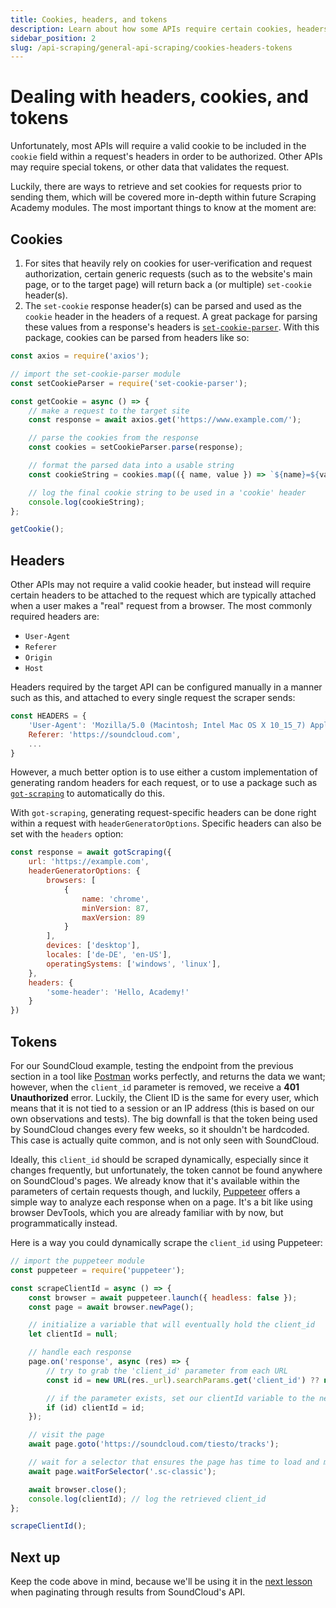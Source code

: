 ```yaml
---
title: Cookies, headers, and tokens
description: Learn about how some APIs require certain cookies, headers, and/or tokens to be present in a request in order for data to be received.
sidebar_position: 2
slug: /api-scraping/general-api-scraping/cookies-headers-tokens
---
```


# [](#challenges) Dealing with headers, cookies, and tokens

Unfortunately, most APIs will require a valid cookie to be included in the `cookie` field within a request's headers in order to be authorized. Other APIs may require special tokens, or other data that validates the request.

Luckily, there are ways to retrieve and set cookies for requests prior to sending them, which will be covered more in-depth within future Scraping Academy modules. The most important things to know at the moment are:

## [](#cookies) Cookies

1. For sites that heavily rely on cookies for user-verification and request authorization, certain generic requests (such as to the website's main page, or to the target page) will return back a (or multiple) `set-cookie` header(s).
2. The `set-cookie` response header(s) can be parsed and used as the `cookie` header in the headers of a request. A great package for parsing these values from a response's headers is [`set-cookie-parser`](https://www.npmjs.com/package/set-cookie-parser). With this package, cookies can be parsed from headers like so:

```js
const axios = require('axios');

// import the set-cookie-parser module
const setCookieParser = require('set-cookie-parser');

const getCookie = async () => {
    // make a request to the target site
    const response = await axios.get('https://www.example.com/');

    // parse the cookies from the response
    const cookies = setCookieParser.parse(response);

    // format the parsed data into a usable string
    const cookieString = cookies.map(({ name, value }) => `${name}=${value};`).join(' ');

    // log the final cookie string to be used in a 'cookie' header
    console.log(cookieString);
};

getCookie();
```

## [](#headers) Headers

Other APIs may not require a valid cookie header, but instead will require certain headers to be attached to the request which are typically attached when a user makes a "real" request from a browser. The most commonly required headers are:

- `User-Agent`
- `Referer`
- `Origin`
- `Host`

Headers required by the target API can be configured manually in a manner such as this, and attached to every single request the scraper sends:

```js
const HEADERS = {
    'User-Agent': 'Mozilla/5.0 (Macintosh; Intel Mac OS X 10_15_7) AppleWebKit/537.36 (KHTML, like Gecko) Chrome/96.0.4664.110 YaBrowser/22.1.0.2500 Yowser/2.5 Safari/537.36',
    Referer: 'https://soundcloud.com',
    ...
}
```

However, a much better option is to use either a custom implementation of generating random headers for each request, or to use a package such as [`got-scraping`](https://www.npmjs.com/package/got-scraping) to automatically do this.

With `got-scraping`, generating request-specific headers can be done right within a request with `headerGeneratorOptions`. Specific headers can also be set with the `headers` option:

```js
const response = await gotScraping({
    url: 'https://example.com',
    headerGeneratorOptions: {
        browsers: [
            {
                name: 'chrome',
                minVersion: 87,
                maxVersion: 89
            }
        ],
        devices: ['desktop'],
        locales: ['de-DE', 'en-US'],
        operatingSystems: ['windows', 'linux'],
    },
    headers: {
        'some-header': 'Hello, Academy!'
    }
})
```

## [](#tokens) Tokens

For our SoundCloud example, testing the endpoint from the previous section in a tool like [Postman](../../tools/postman.md) works perfectly, and returns the data we want; however, when the `client_id` parameter is removed, we receive a **401 Unauthorized** error. Luckily, the Client ID is the same for every user, which means that it is not tied to a session or an IP address (this is based on our own observations and tests). The big downfall is that the token being used by SoundCloud changes every few weeks, so it shouldn't be hardcoded. This case is actually quite common, and is not only seen with SoundCloud.

Ideally, this `client_id` should be scraped dynamically, especially since it changes frequently, but unfortunately, the token cannot be found anywhere on SoundCloud's pages. We already know that it's available within the parameters of certain requests though, and luckily, [Puppeteer](https://github.com/puppeteer/puppeteer) offers a simple way to analyze each response when on a page. It's a bit like using browser DevTools, which you are already familiar with by now, but programmatically instead.

Here is a way you could dynamically scrape the `client_id` using Puppeteer:

```js
// import the puppeteer module
const puppeteer = require('puppeteer');

const scrapeClientId = async () => {
    const browser = await puppeteer.launch({ headless: false });
    const page = await browser.newPage();

    // initialize a variable that will eventually hold the client_id
    let clientId = null;

    // handle each response
    page.on('response', async (res) => {
        // try to grab the 'client_id' parameter from each URL
        const id = new URL(res._url).searchParams.get('client_id') ?? null;

        // if the parameter exists, set our clientId variable to the newly parsed value
        if (id) clientId = id;
    });

    // visit the page
    await page.goto('https://soundcloud.com/tiesto/tracks');

    // wait for a selector that ensures the page has time to load and make requests to its API
    await page.waitForSelector('.sc-classic');

    await browser.close();
    console.log(clientId); // log the retrieved client_id
};

scrapeClientId();
```

## [](#next) Next up

Keep the code above in mind, because we'll be using it in the [next lesson](./handling_pagination.md) when paginating through results from SoundCloud's API.
